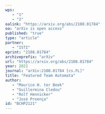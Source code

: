 ```yaml
---
wps: 
   - "1"
   - "2"
oalink: "https://arxiv.org/abs/2108.01784"
oa: "arXiv is open access"
published: "true"
type: "article"
partner: 
   - "ISTI"
eprint: "2108.01784"
archiveprefix: "arXiv"
url: "https://arxiv.org/abs/2108.01784"
year: 2021
journal: "arXiv:2108.01784 [cs.FL]"
title: "Featured Team Automata"
author: 
   - "Maurice H. ter Beek"
   - "Guillermina Cledou"
   - "Rolf Hennicker"
   - "José Proença"
id: "BCHP2121"
---
```

